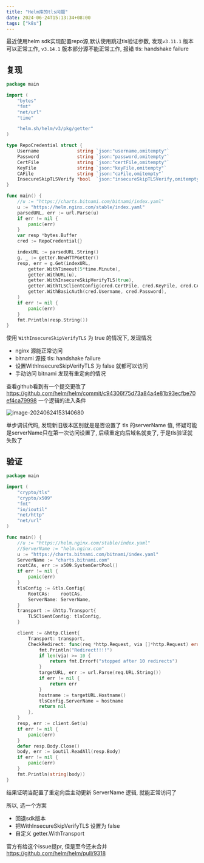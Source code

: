 ```yaml
---
title: "Helm库的tls问题"
date: 2024-06-24T15:13:34+08:00
tags: ["k8s"]
---
```


最近使用helm sdk实现配置repo源,默认使用跳过tls验证参数,  发现`v3.11.1` 版本可以正常工作, `v3.14.1` 版本部分源不能正常工作, 报错 tls: handshake failure

## 复现

```go
package main

import (
	"bytes"
	"fmt"
	"net/url"
	"time"

	"helm.sh/helm/v3/pkg/getter"
)

type RepoCredential struct {
	Username              string `json:"username,omitempty"`
	Password              string `json:"password,omitempty"`
	CertFile              string `json:"certFile,omitempty"`
	KeyFile               string `json:"keyFile,omitempty"`
	CAFile                string `json:"caFile,omitempty"`
	InsecureSkipTLSVerify *bool  `json:"insecureSkipTLSVerify,omitempty"`
}

func main() {
	//u := "https://charts.bitnami.com/bitnami/index.yaml"
	u := "https://helm.nginx.com/stable/index.yaml"
	parsedURL, err := url.Parse(u)
	if err != nil {
		panic(err)
	}
	var resp *bytes.Buffer
	cred := RepoCredential{}

	indexURL := parsedURL.String()
	g, _ := getter.NewHTTPGetter()
	resp, err = g.Get(indexURL,
		getter.WithTimeout(5*time.Minute),
		getter.WithURL(u),
		getter.WithInsecureSkipVerifyTLS(true),
		getter.WithTLSClientConfig(cred.CertFile, cred.KeyFile, cred.CAFile),
		getter.WithBasicAuth(cred.Username, cred.Password),
	)
	if err != nil {
		panic(err)
	}
	fmt.Println(resp.String())
}
```

使用 `WithInsecureSkipVerifyTLS` 为 true 的情况下, 发现情况

- nginx 源能正常访问
- bitnami 源报 tls: handshake failure
- 设置WithInsecureSkipVerifyTLS 为 false 就都可以访问
- 手动访问 bitnami 发现有重定向的情况

查看github看到有一个提交更改了 https://github.com/helm/helm/commit/c94306f75d73a84a4e81b93ecfbe70ef4ca79998 一个逻辑的进入条件

![image-20240624153140680](http://inksnw.asuscomm.com:3001/blog/helm库的tls问题_2db07e7baaf2681d1582b4a2b26ede9b.png)

单步调试代码, 发现新旧版本区别就是是否设置了 tls 的serverName 值, 怀疑可能是serverName只在第一次访问设置了, 后续重定向后域名就变了, 于是tls验证就失败了

## 验证

```go
package main

import (
	"crypto/tls"
	"crypto/x509"
	"fmt"
	"io/ioutil"
	"net/http"
	"net/url"
)

func main() {
	//u := "https://helm.nginx.com/stable/index.yaml"
	//ServerName := "helm.nginx.com"
	u := "https://charts.bitnami.com/bitnami/index.yaml"
	ServerName := "charts.bitnami.com"
	rootCAs, err := x509.SystemCertPool()
	if err != nil {
		panic(err)
	}
	tlsConfig := &tls.Config{
		RootCAs:    rootCAs,
		ServerName: ServerName,
	}
	transport := &http.Transport{
		TLSClientConfig: tlsConfig,
	}

	client := &http.Client{
		Transport: transport,
		CheckRedirect: func(req *http.Request, via []*http.Request) error {
			fmt.Println("Redirect!!!!")
			if len(via) >= 10 {
				return fmt.Errorf("stopped after 10 redirects")
			}
			targetURL, err := url.Parse(req.URL.String())
			if err != nil {
				return err
			}
			hostname := targetURL.Hostname()
			tlsConfig.ServerName = hostname
			return nil
		},
	}
	resp, err := client.Get(u)
	if err != nil {
		panic(err)
	}
	defer resp.Body.Close()
	body, err := ioutil.ReadAll(resp.Body)
	if err != nil {
		panic(err)
	}
	fmt.Println(string(body))
}
```

结果证明当配置了重定向后主动更新 ServerName 逻辑, 就能正常访问了

所以, 选一个方案

- 回退sdk版本
- 把WithInsecureSkipVerifyTLS 设置为 false 
- 自定义 getter.WithTransport

官方有给这个issue提pr, 但是至今还未合并 https://github.com/helm/helm/pull/9318

